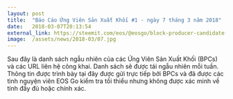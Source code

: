 ```yaml
---
layout: post
title:  "Báo Cáo Ứng Viên Sản Xuất Khối #1 - ngày 7 tháng 3 năm 2018"
date:   2018-03-07T20:13:54
external_link: https://steemit.com/eos/@eosgo/block-producer-candidate-report-1-march-7-2018
image:  /assets/news/2018-03/07.jpg
---
```

Sau đây là danh sách ngẫu nhiên của các Ứng Viên Sản Xuất Khối (BPCs) và các URL liên hệ công khai. Danh sách sẽ được tái ngẫu nhiên mỗi tuần. Thông tin được trình bày tại đây được gửi trực tiếp bởi BPCs và đã được các tình nguyện viên EOS Go kiểm tra tối thiểu nhưng không được xác minh về tính đầy đủ hoặc chính xác.
